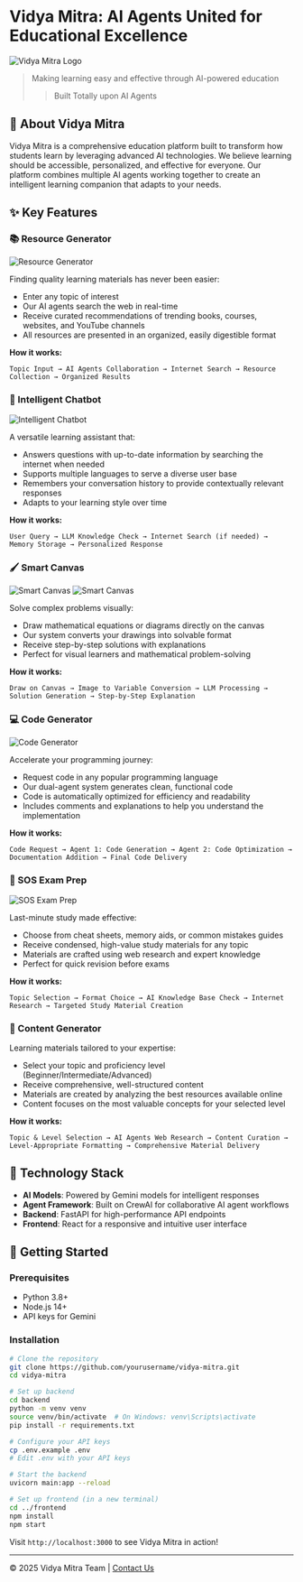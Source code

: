 # Vidya Mitra: AI Agents United for Educational Excellence

![Vidya Mitra Logo](frontend/resources/dashboard.png)

> Making learning easy and effective through AI-powered education
> > Built Totally upon AI Agents

## 🌟 About Vidya Mitra

Vidya Mitra is a comprehensive education platform built to transform how students learn by leveraging advanced AI technologies. We believe learning should be accessible, personalized, and effective for everyone. Our platform combines multiple AI agents working together to create an intelligent learning companion that adapts to your needs.

## ✨ Key Features

### 📚 Resource Generator
![Resource Generator](frontend/resources/resource_gen.png)

Finding quality learning materials has never been easier:
- Enter any topic of interest
- Our AI agents search the web in real-time
- Receive curated recommendations of trending books, courses, websites, and YouTube channels
- All resources are presented in an organized, easily digestible format

**How it works:**
```
Topic Input → AI Agents Collaboration → Internet Search → Resource Collection → Organized Results
```

### 💬 Intelligent Chatbot
![Intelligent Chatbot](frontend/resources/chatbot.png)

A versatile learning assistant that:
- Answers questions with up-to-date information by searching the internet when needed
- Supports multiple languages to serve a diverse user base
- Remembers your conversation history to provide contextually relevant responses
- Adapts to your learning style over time

**How it works:**
```
User Query → LLM Knowledge Check → Internet Search (if needed) → Memory Storage → Personalized Response
```

### 🖌️ Smart Canvas
![Smart Canvas](frontend/resources/canvas1.png)
![Smart Canvas](frontend/resources/canvas2.png)

Solve complex problems visually:
- Draw mathematical equations or diagrams directly on the canvas
- Our system converts your drawings into solvable format
- Receive step-by-step solutions with explanations
- Perfect for visual learners and mathematical problem-solving

**How it works:**
```
Draw on Canvas → Image to Variable Conversion → LLM Processing → Solution Generation → Step-by-Step Explanation
```

### 💻 Code Generator
![Code Generator](frontend/resources/code_gen.png)

Accelerate your programming journey:
- Request code in any popular programming language
- Our dual-agent system generates clean, functional code
- Code is automatically optimized for efficiency and readability
- Includes comments and explanations to help you understand the implementation

**How it works:**
```
Code Request → Agent 1: Code Generation → Agent 2: Code Optimization → Documentation Addition → Final Code Delivery
```

### 🚨 SOS Exam Prep
![SOS Exam Prep](frontend/resources/sos_exam.png)

Last-minute study made effective:
- Choose from cheat sheets, memory aids, or common mistakes guides
- Receive condensed, high-value study materials for any topic
- Materials are crafted using web research and expert knowledge
- Perfect for quick revision before exams

**How it works:**
```
Topic Selection → Format Choice → AI Knowledge Base Check → Internet Research → Targeted Study Material Creation
```

### 📝 Content Generator


Learning materials tailored to your expertise:
- Select your topic and proficiency level (Beginner/Intermediate/Advanced)
- Receive comprehensive, well-structured content
- Materials are created by analyzing the best resources available online
- Content focuses on the most valuable concepts for your selected level

**How it works:**
```
Topic & Level Selection → AI Agents Web Research → Content Curation → Level-Appropriate Formatting → Comprehensive Material Delivery
```

## 🔧 Technology Stack

- **AI Models**: Powered by Gemini models for intelligent responses
- **Agent Framework**: Built on CrewAI for collaborative AI agent workflows
- **Backend**: FastAPI for high-performance API endpoints
- **Frontend**: React for a responsive and intuitive user interface

## 🚀 Getting Started

### Prerequisites
- Python 3.8+
- Node.js 14+
- API keys for Gemini

### Installation

```bash
# Clone the repository
git clone https://github.com/yourusername/vidya-mitra.git
cd vidya-mitra

# Set up backend
cd backend
python -m venv venv
source venv/bin/activate  # On Windows: venv\Scripts\activate
pip install -r requirements.txt

# Configure your API keys
cp .env.example .env
# Edit .env with your API keys

# Start the backend
uvicorn main:app --reload

# Set up frontend (in a new terminal)
cd ../frontend
npm install
npm start
```

Visit `http://localhost:3000` to see Vidya Mitra in action!





---

© 2025 Vidya Mitra Team | [Contact Us](https://www.linkedin.com/in/rakesh-tirlangi/)

